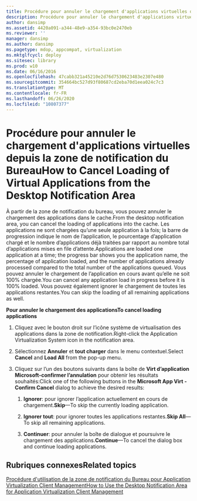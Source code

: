 ```yaml
---
title: Procédure pour annuler le chargement d'applications virtuelles depuis la zone de notification du Bureau
description: Procédure pour annuler le chargement d'applications virtuelles depuis la zone de notification du Bureau
author: dansimp
ms.assetid: 4420a091-a344-48e9-a354-93bc0e2470eb
ms.reviewer: ''
manager: dansimp
ms.author: dansimp
ms.pagetype: mdop, appcompat, virtualization
ms.mktglfcycl: deploy
ms.sitesec: library
ms.prod: w10
ms.date: 06/16/2016
ms.openlocfilehash: 47cabb321a45210e2d76d7530623483e2307e480
ms.sourcegitcommit: 354664bc527d93f80687cd2eba70d1eea024c7c3
ms.translationtype: MT
ms.contentlocale: fr-FR
ms.lasthandoff: 06/26/2020
ms.locfileid: "10807377"
---
```

# <span data-ttu-id="08400-103">Procédure pour annuler le chargement d'applications virtuelles depuis la zone de notification du Bureau</span><span class="sxs-lookup"><span data-stu-id="08400-103">How to Cancel Loading of Virtual Applications from the Desktop Notification Area</span></span>


<span data-ttu-id="08400-104">À partir de la zone de notification du bureau, vous pouvez annuler le chargement des applications dans le cache.</span><span class="sxs-lookup"><span data-stu-id="08400-104">From the desktop notification area, you can cancel the loading of applications into the cache.</span></span> <span data-ttu-id="08400-105">Les applications ne sont chargées qu’une seule application à la fois; la barre de progression indique le nom de l’application, le pourcentage d’application chargé et le nombre d’applications déjà traitées par rapport au nombre total d’applications mises en file d’attente.</span><span class="sxs-lookup"><span data-stu-id="08400-105">Applications are loaded one application at a time; the progress bar shows you the application name, the percentage of application loaded, and the number of applications already processed compared to the total number of the applications queued.</span></span> <span data-ttu-id="08400-106">Vous pouvez annuler le chargement de l’application en cours avant qu’elle ne soit 100% chargée.</span><span class="sxs-lookup"><span data-stu-id="08400-106">You can cancel any application load in progress before it is 100% loaded.</span></span> <span data-ttu-id="08400-107">Vous pouvez également ignorer le chargement de toutes les applications restantes.</span><span class="sxs-lookup"><span data-stu-id="08400-107">You can skip the loading of all remaining applications as well.</span></span>

**<span data-ttu-id="08400-108">Pour annuler le chargement des applications</span><span class="sxs-lookup"><span data-stu-id="08400-108">To cancel loading applications</span></span>**

1.  <span data-ttu-id="08400-109">Cliquez avec le bouton droit sur l’icône système de virtualisation des applications dans la zone de notification.</span><span class="sxs-lookup"><span data-stu-id="08400-109">Right-click the Application Virtualization System icon in the notification area.</span></span>

2.  <span data-ttu-id="08400-110">Sélectionnez **Annuler** et **tout charger** dans le menu contextuel.</span><span class="sxs-lookup"><span data-stu-id="08400-110">Select **Cancel** and **Load All** from the pop-up menu.</span></span>

3.  <span data-ttu-id="08400-111">Cliquez sur l’un des boutons suivants dans la boîte de **Virt d’application Microsoft-confirmer l’annulation** pour obtenir les résultats souhaités:</span><span class="sxs-lookup"><span data-stu-id="08400-111">Click one of the following buttons in the **Microsoft App Virt - Confirm Cancel** dialog to achieve the desired results:</span></span>

    1.  <span data-ttu-id="08400-112">**Ignorer**: pour ignorer l’application actuellement en cours de chargement.</span><span class="sxs-lookup"><span data-stu-id="08400-112">**Skip**—To skip the currently loading application.</span></span>

    2.  <span data-ttu-id="08400-113">**Ignorer tout**: pour ignorer toutes les applications restantes.</span><span class="sxs-lookup"><span data-stu-id="08400-113">**Skip All**—To skip all remaining applications.</span></span>

    3.  <span data-ttu-id="08400-114">**Continuer**: pour annuler la boîte de dialogue et poursuivre le chargement des applications.</span><span class="sxs-lookup"><span data-stu-id="08400-114">**Continue**—To cancel the dialog box and continue loading applications.</span></span>

## <span data-ttu-id="08400-115">Rubriques connexes</span><span class="sxs-lookup"><span data-stu-id="08400-115">Related topics</span></span>


[<span data-ttu-id="08400-116">Procédure d'utilisation de la zone de notification du Bureau pour Application Virtualization Client Management</span><span class="sxs-lookup"><span data-stu-id="08400-116">How to Use the Desktop Notification Area for Application Virtualization Client Management</span></span>](how-to-use-the-desktop-notification-area-for-application-virtualization-client-management.md)

 

 





